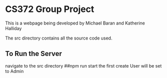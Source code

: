 # CS372 Group Project
This is a webpage being developed by Michael Baran and Katherine Halliday

The src directory contains all the source code used.

## To Run the Server
navigate to the src directory
    ##npm run start
the first create User will be set to Admin
